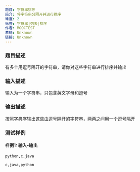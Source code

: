 ```yaml
---
题目: 字符串排序
简介: 将字符串分隔开并进行排序
难度: 2
标签: 字符串|列表|排序
作者: MOOCTEST
慕码: Unknown
链接: Unknown
---
```


### 题目描述

有多个用逗号隔开的字符串，请你对这些字符串进行排序并输出

### 输入描述

输入为一个字符串，只包含英文字母和逗号

### 输出描述

按照字典序输出这些由逗号隔开的字符串，两两之间用一个逗号隔开

### 测试样例

#### 样例1: 输入-输出

```
python,c,java
```

```
c,java,python
```

